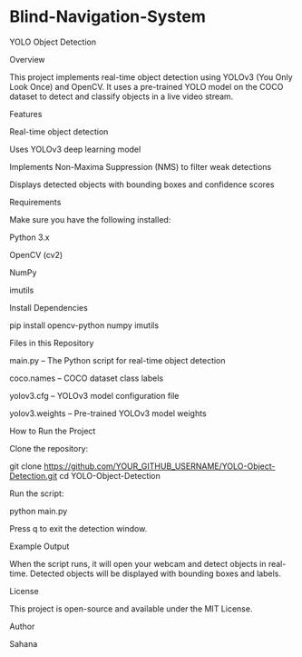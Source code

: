 # Blind-Navigation-System
YOLO Object Detection

Overview

This project implements real-time object detection using YOLOv3 (You Only Look Once) and OpenCV. It uses a pre-trained YOLO model on the COCO dataset to detect and classify objects in a live video stream.

Features

Real-time object detection

Uses YOLOv3 deep learning model

Implements Non-Maxima Suppression (NMS) to filter weak detections

Displays detected objects with bounding boxes and confidence scores

Requirements

Make sure you have the following installed:

Python 3.x

OpenCV (cv2)

NumPy

imutils

Install Dependencies

pip install opencv-python numpy imutils

Files in this Repository

main.py – The Python script for real-time object detection

coco.names – COCO dataset class labels

yolov3.cfg – YOLOv3 model configuration file

yolov3.weights – Pre-trained YOLOv3 model weights

How to Run the Project

Clone the repository:

git clone https://github.com/YOUR_GITHUB_USERNAME/YOLO-Object-Detection.git
cd YOLO-Object-Detection

Run the script:

python main.py

Press q to exit the detection window.

Example Output

When the script runs, it will open your webcam and detect objects in real-time. Detected objects will be displayed with bounding boxes and labels.

License

This project is open-source and available under the MIT License.

Author

Sahana
